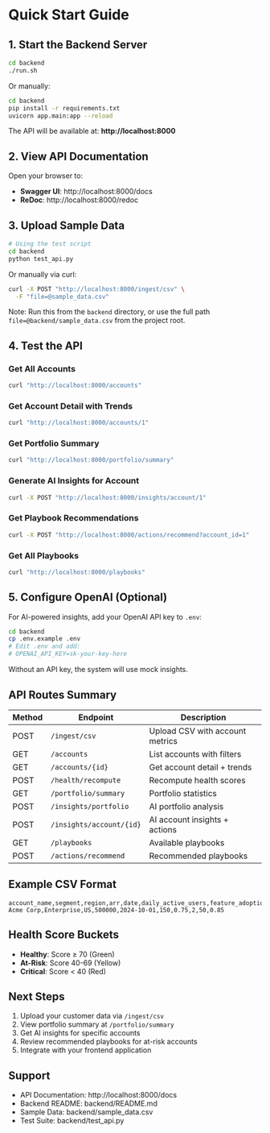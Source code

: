 # Quick Start Guide

## 1. Start the Backend Server

```bash
cd backend
./run.sh
```

Or manually:

```bash
cd backend
pip install -r requirements.txt
uvicorn app.main:app --reload
```

The API will be available at: **http://localhost:8000**

## 2. View API Documentation

Open your browser to:

- **Swagger UI**: http://localhost:8000/docs
- **ReDoc**: http://localhost:8000/redoc

## 3. Upload Sample Data

```bash
# Using the test script
cd backend
python test_api.py
```

Or manually via curl:

```bash
curl -X POST "http://localhost:8000/ingest/csv" \
  -F "file=@sample_data.csv"
```

Note: Run this from the `backend` directory, or use the full path `file=@backend/sample_data.csv` from the project root.

## 4. Test the API

### Get All Accounts

```bash
curl "http://localhost:8000/accounts"
```

### Get Account Detail with Trends

```bash
curl "http://localhost:8000/accounts/1"
```

### Get Portfolio Summary

```bash
curl "http://localhost:8000/portfolio/summary"
```

### Generate AI Insights for Account

```bash
curl -X POST "http://localhost:8000/insights/account/1"
```

### Get Playbook Recommendations

```bash
curl -X POST "http://localhost:8000/actions/recommend?account_id=1"
```

### Get All Playbooks

```bash
curl "http://localhost:8000/playbooks"
```

## 5. Configure OpenAI (Optional)

For AI-powered insights, add your OpenAI API key to `.env`:

```bash
cd backend
cp .env.example .env
# Edit .env and add:
# OPENAI_API_KEY=sk-your-key-here
```

Without an API key, the system will use mock insights.

## API Routes Summary

| Method | Endpoint                 | Description                     |
| ------ | ------------------------ | ------------------------------- |
| POST   | `/ingest/csv`            | Upload CSV with account metrics |
| GET    | `/accounts`              | List accounts with filters      |
| GET    | `/accounts/{id}`         | Get account detail + trends     |
| POST   | `/health/recompute`      | Recompute health scores         |
| GET    | `/portfolio/summary`     | Portfolio statistics            |
| POST   | `/insights/portfolio`    | AI portfolio analysis           |
| POST   | `/insights/account/{id}` | AI account insights + actions   |
| GET    | `/playbooks`             | Available playbooks             |
| POST   | `/actions/recommend`     | Recommended playbooks           |

## Example CSV Format

```csv
account_name,segment,region,arr,date,daily_active_users,feature_adoption_rate,support_tickets_open,nps_score,login_frequency
Acme Corp,Enterprise,US,500000,2024-10-01,150,0.75,2,50,0.85
```

## Health Score Buckets

- **Healthy**: Score ≥ 70 (Green)
- **At-Risk**: Score 40-69 (Yellow)
- **Critical**: Score < 40 (Red)

## Next Steps

1. Upload your customer data via `/ingest/csv`
2. View portfolio summary at `/portfolio/summary`
3. Get AI insights for specific accounts
4. Review recommended playbooks for at-risk accounts
5. Integrate with your frontend application

## Support

- API Documentation: http://localhost:8000/docs
- Backend README: backend/README.md
- Sample Data: backend/sample_data.csv
- Test Suite: backend/test_api.py
